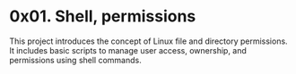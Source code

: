 # 0x01. Shell, permissions

This project introduces the concept of Linux file and directory permissions. It includes basic scripts to manage user access, ownership, and permissions using shell commands.
